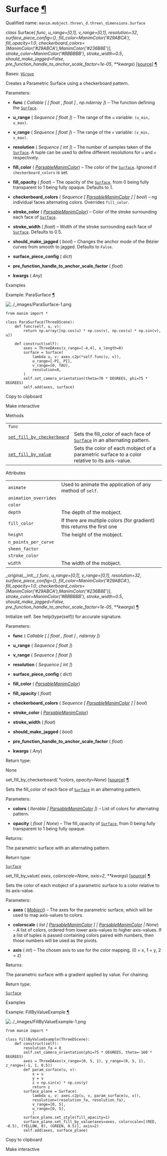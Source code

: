# Surface [¶](https://docs.manim.community/en/stable/reference/manim.mobject.three_d.three_dimensions.Surface.html\#surface "Link to this heading")

Qualified name: `manim.mobject.three\_d.three\_dimensions.Surface`

_class_ Surface( _func_, _u\_range=\[0,1\]_, _v\_range=\[0,1\]_, _resolution=32_, _surface\_piece\_config={}_, _fill\_color=ManimColor('#29ABCA')_, _fill\_opacity=1.0_, _checkerboard\_colors=\[ManimColor('#29ABCA'),ManimColor('#236B8E')\]_, _stroke\_color=ManimColor('#BBBBBB')_, _stroke\_width=0.5_, _should\_make\_jagged=False_, _pre\_function\_handle\_to\_anchor\_scale\_factor=1e-05_, _\*\*kwargs_) [\[source\]](https://docs.manim.community/en/stable/_modules/manim/mobject/three_d/three_dimensions.html#Surface) [¶](https://docs.manim.community/en/stable/reference/manim.mobject.three_d.three_dimensions.Surface.html#manim.mobject.three_d.three_dimensions.Surface "Link to this definition")

Bases: [`VGroup`](https://docs.manim.community/en/stable/reference/manim.mobject.types.vectorized_mobject.VGroup.html#manim.mobject.types.vectorized_mobject.VGroup "manim.mobject.types.vectorized_mobject.VGroup")

Creates a Parametric Surface using a checkerboard pattern.

Parameters:

- **func** ( _Callable_ _\[_ _\[_ _float_ _,_ _float_ _\]_ _,_ _np.ndarray_ _\]_) – The function defining the [`Surface`](https://docs.manim.community/en/stable/reference/manim.mobject.three_d.three_dimensions.Surface.html#manim.mobject.three_d.three_dimensions.Surface "manim.mobject.three_d.three_dimensions.Surface").

- **u\_range** ( _Sequence_ _\[_ _float_ _\]_) – The range of the `u` variable: `(u_min, u_max)`.

- **v\_range** ( _Sequence_ _\[_ _float_ _\]_) – The range of the `v` variable: `(v_min, v_max)`.

- **resolution** ( _Sequence_ _\[_ _int_ _\]_) – The number of samples taken of the [`Surface`](https://docs.manim.community/en/stable/reference/manim.mobject.three_d.three_dimensions.Surface.html#manim.mobject.three_d.three_dimensions.Surface "manim.mobject.three_d.three_dimensions.Surface"). A tuple can be
used to define different resolutions for `u` and `v` respectively.

- **fill\_color** ( [_ParsableManimColor_](https://docs.manim.community/en/stable/reference/manim.utils.color.core.html#manim.utils.color.core.ParsableManimColor "manim.utils.color.core.ParsableManimColor")) – The color of the [`Surface`](https://docs.manim.community/en/stable/reference/manim.mobject.three_d.three_dimensions.Surface.html#manim.mobject.three_d.three_dimensions.Surface "manim.mobject.three_d.three_dimensions.Surface"). Ignored if `checkerboard_colors`
is set.

- **fill\_opacity** ( _float_) – The opacity of the [`Surface`](https://docs.manim.community/en/stable/reference/manim.mobject.three_d.three_dimensions.Surface.html#manim.mobject.three_d.three_dimensions.Surface "manim.mobject.three_d.three_dimensions.Surface"), from 0 being fully transparent
to 1 being fully opaque. Defaults to 1.

- **checkerboard\_colors** ( _Sequence_ _\[_ [_ParsableManimColor_](https://docs.manim.community/en/stable/reference/manim.utils.color.core.html#manim.utils.color.core.ParsableManimColor "manim.utils.color.core.ParsableManimColor") _\]_ _\|_ _bool_) – ng individual faces alternating colors. Overrides `fill_color`.

- **stroke\_color** ( [_ParsableManimColor_](https://docs.manim.community/en/stable/reference/manim.utils.color.core.html#manim.utils.color.core.ParsableManimColor "manim.utils.color.core.ParsableManimColor")) – Color of the stroke surrounding each face of [`Surface`](https://docs.manim.community/en/stable/reference/manim.mobject.three_d.three_dimensions.Surface.html#manim.mobject.three_d.three_dimensions.Surface "manim.mobject.three_d.three_dimensions.Surface").

- **stroke\_width** ( _float_) – Width of the stroke surrounding each face of [`Surface`](https://docs.manim.community/en/stable/reference/manim.mobject.three_d.three_dimensions.Surface.html#manim.mobject.three_d.three_dimensions.Surface "manim.mobject.three_d.three_dimensions.Surface").
Defaults to 0.5.

- **should\_make\_jagged** ( _bool_) – Changes the anchor mode of the Bézier curves from smooth to jagged.
Defaults to `False`.

- **surface\_piece\_config** ( _dict_)

- **pre\_function\_handle\_to\_anchor\_scale\_factor** ( _float_)

- **kwargs** ( _Any_)


Examples

Example: ParaSurface [¶](https://docs.manim.community/en/stable/reference/manim.mobject.three_d.three_dimensions.Surface.html#parasurface)

![../_images/ParaSurface-1.png](https://docs.manim.community/en/stable/_images/ParaSurface-1.png)

```
from manim import *

class ParaSurface(ThreeDScene):
    def func(self, u, v):
        return np.array([np.cos(u) * np.cos(v), np.cos(u) * np.sin(v), u])

    def construct(self):
        axes = ThreeDAxes(x_range=[-4,4], x_length=8)
        surface = Surface(
            lambda u, v: axes.c2p(*self.func(u, v)),
            u_range=[-PI, PI],
            v_range=[0, TAU],
            resolution=8,
        )
        self.set_camera_orientation(theta=70 * DEGREES, phi=75 * DEGREES)
        self.add(axes, surface)

```

Copy to clipboard

Make interactive

Methods

|     |     |
| --- | --- |
| `func` |  |
| [`set_fill_by_checkerboard`](https://docs.manim.community/en/stable/reference/manim.mobject.three_d.three_dimensions.Surface.html#manim.mobject.three_d.three_dimensions.Surface.set_fill_by_checkerboard "manim.mobject.three_d.three_dimensions.Surface.set_fill_by_checkerboard") | Sets the fill\_color of each face of [`Surface`](https://docs.manim.community/en/stable/reference/manim.mobject.three_d.three_dimensions.Surface.html#manim.mobject.three_d.three_dimensions.Surface "manim.mobject.three_d.three_dimensions.Surface") in an alternating pattern. |
| [`set_fill_by_value`](https://docs.manim.community/en/stable/reference/manim.mobject.three_d.three_dimensions.Surface.html#manim.mobject.three_d.three_dimensions.Surface.set_fill_by_value "manim.mobject.three_d.three_dimensions.Surface.set_fill_by_value") | Sets the color of each mobject of a parametric surface to a color relative to its axis-value. |

Attributes

|     |     |
| --- | --- |
| `animate` | Used to animate the application of any method of `self`. |
| `animation_overrides` |  |
| `color` |  |
| `depth` | The depth of the mobject. |
| `fill_color` | If there are multiple colors (for gradient) this returns the first one |
| `height` | The height of the mobject. |
| `n_points_per_curve` |  |
| `sheen_factor` |  |
| `stroke_color` |  |
| `width` | The width of the mobject. |

\_original\_\_init\_\_( _func_, _u\_range=\[0,1\]_, _v\_range=\[0,1\]_, _resolution=32_, _surface\_piece\_config={}_, _fill\_color=ManimColor('#29ABCA')_, _fill\_opacity=1.0_, _checkerboard\_colors=\[ManimColor('#29ABCA'),ManimColor('#236B8E')\]_, _stroke\_color=ManimColor('#BBBBBB')_, _stroke\_width=0.5_, _should\_make\_jagged=False_, _pre\_function\_handle\_to\_anchor\_scale\_factor=1e-05_, _\*\*kwargs_) [¶](https://docs.manim.community/en/stable/reference/manim.mobject.three_d.three_dimensions.Surface.html#manim.mobject.three_d.three_dimensions.Surface._original__init__ "Link to this definition")

Initialize self. See help(type(self)) for accurate signature.

Parameters:

- **func** ( _Callable_ _\[_ _\[_ _float_ _,_ _float_ _\]_ _,_ _ndarray_ _\]_)

- **u\_range** ( _Sequence_ _\[_ _float_ _\]_)

- **v\_range** ( _Sequence_ _\[_ _float_ _\]_)

- **resolution** ( _Sequence_ _\[_ _int_ _\]_)

- **surface\_piece\_config** ( _dict_)

- **fill\_color** ( [_ParsableManimColor_](https://docs.manim.community/en/stable/reference/manim.utils.color.core.html#manim.utils.color.core.ParsableManimColor "manim.utils.color.core.ParsableManimColor"))

- **fill\_opacity** ( _float_)

- **checkerboard\_colors** ( _Sequence_ _\[_ [_ParsableManimColor_](https://docs.manim.community/en/stable/reference/manim.utils.color.core.html#manim.utils.color.core.ParsableManimColor "manim.utils.color.core.ParsableManimColor") _\]_ _\|_ _bool_)

- **stroke\_color** ( [_ParsableManimColor_](https://docs.manim.community/en/stable/reference/manim.utils.color.core.html#manim.utils.color.core.ParsableManimColor "manim.utils.color.core.ParsableManimColor"))

- **stroke\_width** ( _float_)

- **should\_make\_jagged** ( _bool_)

- **pre\_function\_handle\_to\_anchor\_scale\_factor** ( _float_)

- **kwargs** ( _Any_)


Return type:

None

set\_fill\_by\_checkerboard( _\*colors_, _opacity=None_) [\[source\]](https://docs.manim.community/en/stable/_modules/manim/mobject/three_d/three_dimensions.html#Surface.set_fill_by_checkerboard) [¶](https://docs.manim.community/en/stable/reference/manim.mobject.three_d.three_dimensions.Surface.html#manim.mobject.three_d.three_dimensions.Surface.set_fill_by_checkerboard "Link to this definition")

Sets the fill\_color of each face of [`Surface`](https://docs.manim.community/en/stable/reference/manim.mobject.three_d.three_dimensions.Surface.html#manim.mobject.three_d.three_dimensions.Surface "manim.mobject.three_d.three_dimensions.Surface") in
an alternating pattern.

Parameters:

- **colors** ( _Iterable_ _\[_ [_ParsableManimColor_](https://docs.manim.community/en/stable/reference/manim.utils.color.core.html#manim.utils.color.core.ParsableManimColor "manim.utils.color.core.ParsableManimColor") _\]_) – List of colors for alternating pattern.

- **opacity** ( _float_ _\|_ _None_) – The fill\_opacity of [`Surface`](https://docs.manim.community/en/stable/reference/manim.mobject.three_d.three_dimensions.Surface.html#manim.mobject.three_d.three_dimensions.Surface "manim.mobject.three_d.three_dimensions.Surface"), from 0 being fully transparent
to 1 being fully opaque.


Returns:

The parametric surface with an alternating pattern.

Return type:

[`Surface`](https://docs.manim.community/en/stable/reference/manim.mobject.three_d.three_dimensions.Surface.html#manim.mobject.three_d.three_dimensions.Surface "manim.mobject.three_d.three_dimensions.Surface")

set\_fill\_by\_value( _axes_, _colorscale=None_, _axis=2_, _\*\*kwargs_) [\[source\]](https://docs.manim.community/en/stable/_modules/manim/mobject/three_d/three_dimensions.html#Surface.set_fill_by_value) [¶](https://docs.manim.community/en/stable/reference/manim.mobject.three_d.three_dimensions.Surface.html#manim.mobject.three_d.three_dimensions.Surface.set_fill_by_value "Link to this definition")

Sets the color of each mobject of a parametric surface to a color
relative to its axis-value.

Parameters:

- **axes** ( [_Mobject_](https://docs.manim.community/en/stable/reference/manim.mobject.mobject.Mobject.html#manim.mobject.mobject.Mobject "manim.mobject.mobject.Mobject")) – The axes for the parametric surface, which will be used to map
axis-values to colors.

- **colorscale** ( _list_ _\[_ [_ParsableManimColor_](https://docs.manim.community/en/stable/reference/manim.utils.color.core.html#manim.utils.color.core.ParsableManimColor "manim.utils.color.core.ParsableManimColor") _\]_ _\|_ [_ParsableManimColor_](https://docs.manim.community/en/stable/reference/manim.utils.color.core.html#manim.utils.color.core.ParsableManimColor "manim.utils.color.core.ParsableManimColor") _\|_ _None_) – A list of colors, ordered from lower axis-values to higher axis-values.
If a list of tuples is passed containing colors paired with numbers,
then those numbers will be used as the pivots.

- **axis** ( _int_) – The chosen axis to use for the color mapping. (0 = x, 1 = y, 2 = z)


Returns:

The parametric surface with a gradient applied by value. For chaining.

Return type:

[`Surface`](https://docs.manim.community/en/stable/reference/manim.mobject.three_d.three_dimensions.Surface.html#manim.mobject.three_d.three_dimensions.Surface "manim.mobject.three_d.three_dimensions.Surface")

Examples

Example: FillByValueExample [¶](https://docs.manim.community/en/stable/reference/manim.mobject.three_d.three_dimensions.Surface.html#fillbyvalueexample)

![../_images/FillByValueExample-1.png](https://docs.manim.community/en/stable/_images/FillByValueExample-1.png)

```
from manim import *

class FillByValueExample(ThreeDScene):
    def construct(self):
        resolution_fa = 8
        self.set_camera_orientation(phi=75 * DEGREES, theta=-160 * DEGREES)
        axes = ThreeDAxes(x_range=(0, 5, 1), y_range=(0, 5, 1), z_range=(-1, 1, 0.5))
        def param_surface(u, v):
            x = u
            y = v
            z = np.sin(x) * np.cos(y)
            return z
        surface_plane = Surface(
            lambda u, v: axes.c2p(u, v, param_surface(u, v)),
            resolution=(resolution_fa, resolution_fa),
            v_range=[0, 5],
            u_range=[0, 5],
            )
        surface_plane.set_style(fill_opacity=1)
        surface_plane.set_fill_by_value(axes=axes, colorscale=[(RED, -0.5), (YELLOW, 0), (GREEN, 0.5)], axis=2)
        self.add(axes, surface_plane)

```

Copy to clipboard

Make interactive
